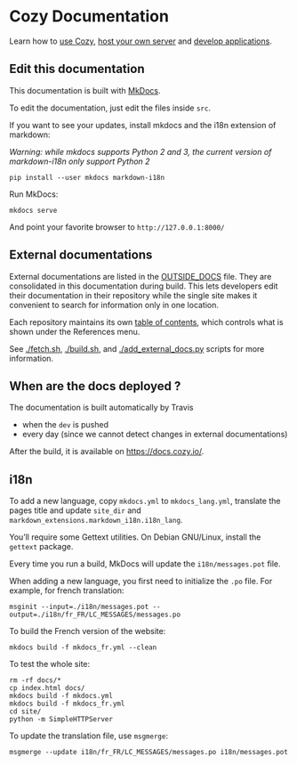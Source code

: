 # Cozy Documentation

Learn how to [use Cozy](https://docs.cozy.io/en/use), [host your own server](https://docs.cozy.io/en/install/) and [develop applications](https://docs.cozy.io/en/dev/).

## Edit this documentation

This documentation is built with [MkDocs](http://www.mkdocs.org).

To edit the documentation, just edit the files inside `src`.

If you want to see your updates, install mkdocs and the i18n extension of markdown:

_Warning: while mkdocs supports Python 2 and 3, the current version of markdown-i18n only support Python 2_

```shell
pip install --user mkdocs markdown-i18n
```

Run MkDocs:

```shell
mkdocs serve
```

And point your favorite browser to `http://127.0.0.1:8000/`

## External documentations

External documentations are listed in the [OUTSIDE_DOCS](./OUTSIDE_DOCS) file. They are consolidated in this documentation during build.
This lets developers edit their documentation in their repository while the single site makes it convenient
to search for information only in one location.

Each repository maintains its own [table of contents](https://github.com/cozy/cozy-doctypes/blob/master/toc.yml),
which controls what is shown under the References menu.

See [./fetch.sh](./fetch.sh), [./build.sh](./build.sh), and [./add_external_docs.py](./add_external_docs.py) scripts for more information.

## When are the docs deployed ?

The documentation is built automatically by Travis 

* when the `dev` is pushed
* every day (since we cannot detect changes in external documentations)

After the build, it is available on https://docs.cozy.io/.

## i18n

To add a new language, copy `mkdocs.yml` to `mkdocs_lang.yml`, translate the pages title and update `site_dir` and `markdown_extensions.markdown_i18n.i18n_lang`.

You’ll require some Gettext utilities. On Debian GNU/Linux, install the `gettext` package.

Every time you run a build, MkDocs will update the `i18n/messages.pot` file.

When adding a new language, you first need to initialize the `.po` file. For example, for french translation:

```shell
msginit --input=./i18n/messages.pot --output=./i18n/fr_FR/LC_MESSAGES/messages.po
```

To build the French version of the website:

```shell
mkdocs build -f mkdocs_fr.yml --clean
```

To test the whole site:

```shell
rm -rf docs/*
cp index.html docs/
mkdocs build -f mkdocs.yml
mkdocs build -f mkdocs_fr.yml
cd site/
python -m SimpleHTTPServer
```

To update the translation file, use `msgmerge`:

```shell
msgmerge --update i18n/fr_FR/LC_MESSAGES/messages.po i18n/messages.pot
```
